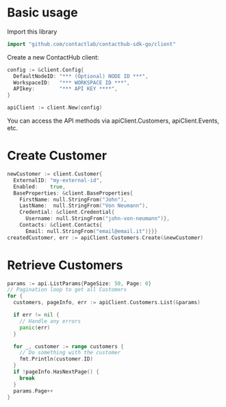 # Basic usage
Import this library
```go
import "github.com/contactlab/contacthub-sdk-go/client"
```
Create a new ContactHub client:
```go
config := &client.Config{
  DefaultNodeID: "*** (Optional) NODE ID ***",
  WorkspaceID:   "*** WORKSPACE ID ***",
  APIkey:        "*** API KEY ****",
}

apiClient := client.New(config)
```
You can access the API methods via apiClient.Customers, apiClient.Events, etc.

# Create Customer
```go
newCustomer := client.Customer{
  ExternalID: "my-external-id",
  Enabled:    true,
  BaseProperties: &client.BaseProperties{
    FirstName: null.StringFrom("John"),
    LastName:  null.StringFrom("Von Neumann"),
    Credential: &client.Credential{
      Username: null.StringFrom("john-von-neumann")},
    Contacts: &client.Contacts{
      Email: null.StringFrom("email@email.it")}}}
createdCustomer, err := apiClient.Customers.Create(&newCustomer)
```
# Retrieve Customers
```go
params := api.ListParams{PageSize: 50, Page: 0}
// Pagination loop to get all Customers
for {
  customers, pageInfo, err := apiClient.Customers.List(&params)

  if err != nil {
    // Handle any errors
    panic(err)
  }

  for _, customer := range customers {
    // Do something with the customer
    fmt.Println(customer.ID)
  }
  if !pageInfo.HasNextPage() {
    break
  }
  params.Page++
}
```



